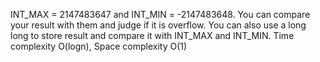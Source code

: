 INT_MAX = 2147483647 and INT_MIN = -2147483648. You can compare your result with them and judge if it is overflow. You can also use a long long to store result and compare it with INT_MAX and INT_MIN.
Time complexity O(logn), Space complexity O(1)
